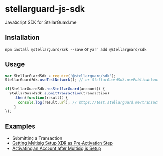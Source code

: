# stellarguard-js-sdk

JavaScript SDK for StellarGuard.me

## Installation

`npm install @stellarguard/sdk --save` or `yarn add @stellarguard/sdk`

## Usage

```js
var StellarGuardSdk = require('@stellarguard/sdk');
StellarGuardSdk.useTestNetwork(); // or StellarGuardSdk.usePublicNetwork();

if(StellarGuardSdk.hasStellarGuard(account)) {
  StellarGuardSdk.submitTransaction(transaction)
    .then(function(result)) {
      console.log(result.url); // https://test.stellarguard.me/transactions/<id>
    }
});
```

## Examples

* [Submitting a Transaction](examples/submitTransaction.js)
* [Getting Multisig Setup XDR as Pre-Activation Step](examples/submitTransaction.js)
* [Activating an Account after Multisig is Setup](examples/submitTransaction.js)
